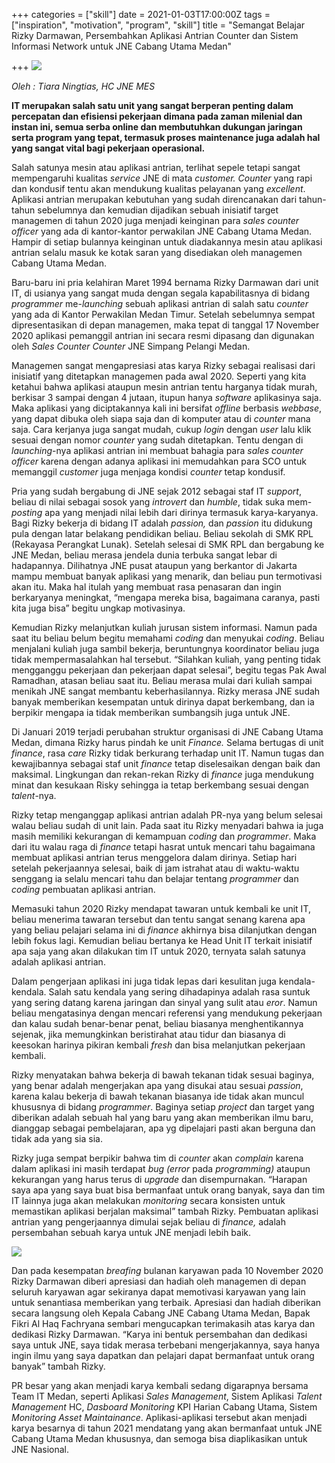 +++
categories = ["skill"]
date = 2021-01-03T17:00:00Z
tags = ["inspiration", "motivation", "program", "skill"]
title = "Semangat Belajar Rizky Darmawan,  Persembahkan Aplikasi Antrian Counter dan Sistem Informasi Network untuk JNE Cabang Utama Medan"

+++
![](/uploads/whatsapp-image-2020-11-18-at-09-37-33.jpeg)

_Oleh : Tiara Ningtias, HC JNE MES_ 

**IT merupakan salah satu unit yang sangat berperan penting dalam percepatan dan efisiensi pekerjaan dimana pada zaman milenial dan instan ini, semua serba online dan membutuhkan dukungan jaringan serta program yang tepat, termasuk proses maintenance juga adalah hal yang sangat vital bagi pekerjaan operasional.**

Salah satunya mesin atau aplikasi antrian, terlihat sepele tetapi sangat mempengaruhi kualitas _service_ JNE di mata _customer._ _Counter_ yang rapi dan kondusif tentu akan mendukung kualitas pelayanan yang _excellent_. Aplikasi antrian merupakan kebutuhan yang sudah direncanakan dari tahun-tahun sebelumnya dan kemudian dijadikan sebuah inisiatif target managemen di tahun 2020 juga menjadi keinginan para _sales counter officer_ yang ada di kantor-kantor perwakilan JNE Cabang Utama Medan. Hampir di setiap bulannya keinginan untuk diadakannya mesin atau aplikasi antrian selalu masuk ke kotak saran yang disediakan oleh managemen Cabang Utama Medan.

Baru-baru ini pria kelahiran Maret 1994 bernama Rizky Darmawan dari unit IT, di usianya yang sangat muda dengan segala kapabilitasnya di bidang _programmer_ me-_launching_ sebuah aplikasi antrian di salah satu _counter_ yang ada di Kantor Perwakilan Medan Timur. Setelah sebelumnya sempat dipresentasikan di depan managemen, maka tepat di tanggal 17 November 2020 aplikasi pemanggil antrian ini secara resmi dipasang dan digunakan oleh _Sales Counter Counter_ JNE Simpang Pelangi Medan.

Managemen sangat mengapresiasi atas karya Rizky sebagai realisasi dari inisiatif yang ditetapkan managemen pada awal 2020. Seperti yang kita ketahui bahwa aplikasi ataupun mesin antrian tentu harganya tidak murah, berkisar 3 sampai dengan 4 jutaan, itupun hanya _software_ aplikasinya saja. Maka aplikasi yang diciptakannya kali ini bersifat _offline_ berbasis _webbase_, yang dapat dibuka oleh siapa saja dan di komputer atau di _counter_ mana saja. Cara kerjanya juga sangat mudah, cukup _login_ dengan _user_ lalu klik sesuai dengan nomor _counter_ yang sudah ditetapkan. Tentu dengan di _launching_-nya aplikasi antrian ini membuat bahagia para _sales counter officer_ karena dengan adanya aplikasi ini memudahkan para SCO untuk memanggil _customer_ juga menjaga kondisi _counter_ tetap kondusif.

Pria yang sudah bergabung di JNE sejak 2012 sebagai staf IT _support_, beliau di nilai sebagai sosok yang _introvert_ dan _humble_, tidak suka mem-_posting_ apa yang menjadi nilai lebih dari dirinya termasuk karya-karyanya. Bagi Rizky bekerja di bidang IT adalah _passion,_ dan _passion_ itu didukung pula dengan latar belakang pendidikan beliau. Beliau sekolah di SMK RPL (Rekayasa Perangkat Lunak). Setelah selesai di SMK RPL dan bergabung ke JNE Medan, beliau merasa jendela dunia terbuka sangat lebar di hadapannya. Dilihatnya JNE pusat ataupun yang berkantor di Jakarta mampu membuat banyak aplikasi yang menarik, dan beliau pun termotivasi akan itu. Maka hal itulah yang membuat rasa penasaran dan ingin berkaryanya meningkat, “mengapa mereka bisa, bagaimana caranya, pasti kita juga bisa” begitu ungkap motivasinya.

Kemudian Rizky melanjutkan kuliah jurusan sistem informasi. Namun pada saat itu beliau belum begitu memahami _coding_ dan menyukai _coding_. Beliau menjalani kuliah juga sambil bekerja, beruntungnya koordinator beliau juga tidak mempermasalahkan hal tersebut. “Silahkan kuliah, yang penting tidak mengganggu pekerjaan dan pekerjaan dapat selesai”, begitu tegas Pak Awal Ramadhan, atasan beliau saat itu. Beliau merasa mulai dari kuliah sampai menikah JNE sangat membantu keberhasilannya. Rizky merasa JNE sudah banyak memberikan kesempatan untuk dirinya dapat berkembang, dan ia berpikir mengapa ia tidak memberikan sumbangsih juga untuk JNE.

Di Januari 2019 terjadi perubahan struktur organisasi di JNE Cabang Utama Medan, dimana Rizky harus pindah ke unit _Finance._ Selama bertugas di unit _finance_, rasa _care_ Rizky tidak berkurang terhadap unit IT. Namun tugas dan kewajibannya sebagai staf unit _finance_ tetap diselesaikan dengan baik dan maksimal. Lingkungan dan rekan-rekan Rizky di _finance_ juga mendukung minat dan kesukaan Risky sehingga ia tetap berkembang sesuai dengan _talent_-nya.

Rizky tetap menganggap aplikasi antrian adalah PR-nya yang belum selesai walau beliau sudah di unit lain. Pada saat itu Rizky menyadari bahwa ia juga masih memiliki kekurangan di kemampuan _coding_ dan _programmer_. Maka dari itu walau raga di _finance_ tetapi hasrat untuk mencari tahu bagaimana membuat aplikasi antrian terus menggelora dalam dirinya. Setiap hari setelah pekerjaannya selesai, baik di jam istrahat atau di waktu-waktu senggang ia selalu mencari tahu dan belajar tentang _programmer_ dan _coding_ pembuatan aplikasi antrian.

Memasuki tahun 2020 Rizky mendapat tawaran untuk kembali ke unit IT, beliau menerima tawaran tersebut dan tentu sangat senang karena apa yang beliau pelajari selama ini di _finance_ akhirnya bisa dilanjutkan dengan lebih fokus lagi. Kemudian beliau bertanya ke Head Unit IT terkait inisiatif apa saja yang akan dilakukan tim IT untuk 2020, ternyata salah satunya adalah aplikasi antrian.

Dalam pengerjaan aplikasi ini juga tidak lepas dari kesulitan juga kendala-kendala. Salah satu kendala yang sering dihadapinya adalah rasa suntuk yang sering datang karena jaringan dan sinyal yang sulit atau _eror_. Namun beliau mengatasinya dengan mencari referensi yang mendukung pekerjaan dan kalau sudah benar-benar penat, beliau biasanya menghentikannya sejenak, jika memungkinkan beristirahat atau tidur dan biasanya di keesokan harinya pikiran kembali _fresh_ dan bisa melanjutkan pekerjaan kembali.

Rizky menyatakan bahwa bekerja di bawah tekanan tidak sesuai baginya, yang benar adalah mengerjakan apa yang disukai atau sesuai _passion_, karena kalau bekerja di bawah tekanan biasanya ide tidak akan muncul khususnya di bidang _programmer_. Baginya setiap _project_ dan target yang diberikan adalah sebuah hal yang baru yang akan memberikan ilmu baru, dianggap sebagai pembelajaran, apa yg dipelajari pasti akan berguna dan tidak ada yang sia sia.

Rizky juga sempat berpikir bahwa tim di _counter_ akan _complain_ karena dalam aplikasi ini masih terdapat _bug_ _(error_ pada _programming)_ ataupun kekurangan yang harus terus di _upgrade_ dan disempurnakan. “Harapan saya apa yang saya buat bisa bermanfaat untuk orang banyak, saya dan tim IT lainnya juga akan melakukan _monitoring_ secara konsisten untuk memastikan aplikasi berjalan maksimal” tambah Rizky. Pembuatan aplikasi antrian yang pengerjaannya dimulai sejak beliau di _finance,_ adalah persembahan sebuah karya untuk JNE menjadi lebih baik.

![](/uploads/whatsapp-image-2020-11-11-at-17-27-57.jpeg)

Dan pada kesempatan _breafing_ bulanan karyawan pada 10 November 2020 Rizky Darmawan diberi apresiasi dan hadiah oleh managemen di depan seluruh karyawan agar sekiranya dapat memotivasi karyawan yang lain untuk senantiasa memberikan yang terbaik. Apresiasi dan hadiah diberikan secara langsung oleh Kepala Cabang JNE Cabang Utama Medan, Bapak Fikri Al Haq Fachryana sembari mengucapkan terimakasih atas karya dan dedikasi Rizky Darmawan. “Karya ini bentuk persembahan dan dedikasi saya untuk JNE, saya tidak merasa terbebani mengerjakannya, saya hanya ingin ilmu yang saya dapatkan dan pelajari dapat bermanfaat untuk orang banyak” tambah Rizky.

PR besar yang akan menjadi karya kembali sedang digarapnya bersama Team IT Medan, seperti Aplikasi _Sales Management_, Sistem Aplikasi _Talent Management_ HC, _Dasboard Monitoring_ KPI Harian Cabang Utama, Sistem _Monitoring Asset Maintainance_. Aplikasi-aplikasi tersebut akan menjadi karya besarnya di tahun 2021 mendatang yang akan bermanfaat untuk JNE Cabang Utama Medan khususnya, dan semoga bisa diaplikasikan untuk JNE Nasional.